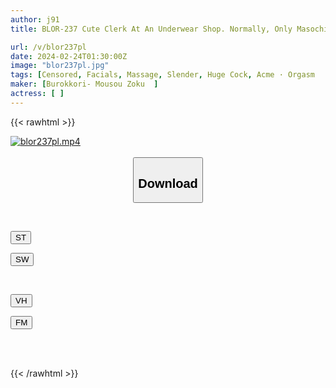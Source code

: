 ```yaml
---
author: j91
title: BLOR-237 Cute Clerk At An Underwear Shop. Normally, Only Masochistic Men Come By, But She Really Wants To Be Blamed... She Is Tortured By Her Unbelievable Penis And Falls Into A Super Masochistic Orgasm.

url: /v/blor237pl
date: 2024-02-24T01:30:00Z
image: "blor237pl.jpg"
tags: [Censored, Facials, Massage, Slender, Huge Cock, Acme · Orgasm	]
maker: [Burokkori- Mousou Zoku  ]
actress: [ ]
---
```



{{< rawhtml >}}

<div class="video" data-videoid="lrpY8RbMWWS7Kb4">
    <a href="javascript:;">
        <img src="/v/blor237pl/blor237pl.jpg" width="WIDTH" height="HEIGHT" alt="blor237pl.mp4" loading="lazy">
    </a>
</div>

<script type="text/javascript" src="https://j91.asia/asset/on-demand-st.js"></script>

<br>
  <link rel="stylesheet" href="https://j91.asia/asset/bs5.css">
  
  <center>
  <button class="btn btn-primary" type="button" data-bs-toggle="collapse" data-bs-target=".multi-collapse" aria-expanded="false" aria-controls="multiCollapseExample1 multiCollapseExample2"><h2>Download</h2></button></center>
</p>
<div class="row">
  <div class="col">
    <div class="collapse multi-collapse" id="multiCollapseExample1">
      <div class="card card-body">
	      	      <br>
<div class="buttons">  
<p><a href="https://streamtape.to/v/lrpY8RbMWWS7Kb4" target="_blank"><button class="btn-hover color-3"><i class="fa fa-download"></i> ST</button></a></p>
<p><a href="https://cdnwish.com/wdcfunz33wvb" target="_blank"><button class="btn-hover color-2"><i class="fa fa-download"></i> SW</button></a></p></div>
    </div>
  </div>
</div>
  <div class="col">
    <div class="collapse multi-collapse" id="multiCollapseExample2">
      <div class="card card-body">
	      <br>
<div class="buttons">
<p><a href="https://vidhidepro.com/f/65uojihy5ekl"><button class="btn-hover color-9"><i class="fa fa-download"></i> VH</button></a></p>
<p><a href="https://filemoon.sx/d/oda8bkmkx80m"><button class="btn-hover color-8"><i class="fa fa-download"></i> FM</button></a></p></div>
<br><br>
      </div>
    </div>
  </div>
</div>

{{< /rawhtml >}}